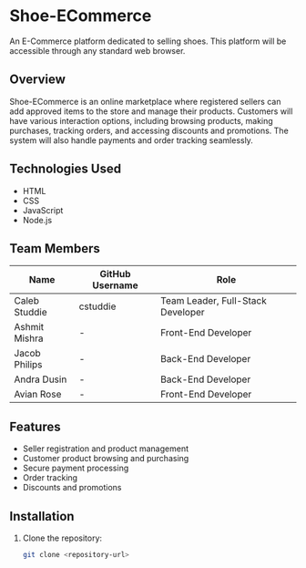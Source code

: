# Shoe-ECommerce

An E-Commerce platform dedicated to selling shoes. This platform will be accessible through any standard web browser.

## Overview
Shoe-ECommerce is an online marketplace where registered sellers can add approved items to the store and manage their products. Customers will have various interaction options, including browsing products, making purchases, tracking orders, and accessing discounts and promotions. The system will also handle payments and order tracking seamlessly.

## Technologies Used
- HTML
- CSS
- JavaScript
- Node.js

## Team Members
| Name           | GitHub Username | Role                          |
|--------------|----------------|------------------------------|
| Caleb Studdie | cstuddie       | Team Leader, Full-Stack Developer |
| Ashmit Mishra | -              | Front-End Developer         |
| Jacob Philips | -              | Back-End Developer         |
| Andra Dusin   | -              | Back-End Developer         |
| Avian Rose    | -              | Front-End Developer         |

## Features
- Seller registration and product management
- Customer product browsing and purchasing
- Secure payment processing
- Order tracking
- Discounts and promotions

## Installation
1. Clone the repository:
   ```sh
   git clone <repository-url>
